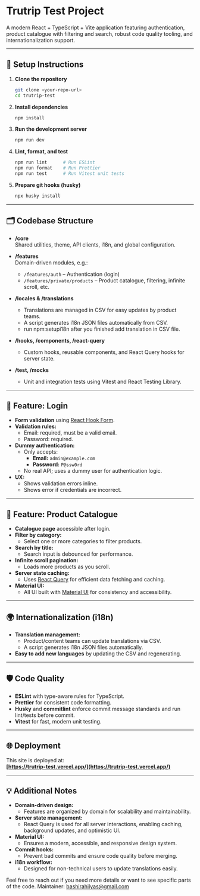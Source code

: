 # Trutrip Test Project

A modern React + TypeScript + Vite application featuring authentication, product catalogue with filtering and search, robust code quality tooling, and internationalization support.

---

## 🚀 Setup Instructions

1. **Clone the repository**
   ```sh
   git clone <your-repo-url>
   cd trutrip-test
   ```

2. **Install dependencies**
   ```sh
   npm install
   ```

3. **Run the development server**
   ```sh
   npm run dev
   ```

4. **Lint, format, and test**
   ```sh
   npm run lint      # Run ESLint
   npm run format    # Run Prettier
   npm run test      # Run Vitest unit tests
   ```

5. **Prepare git hooks (husky)**
   ```sh
   npx husky install
   ```

---

## 🗂️ Codebase Structure

- **/core**  
  Shared utilities, theme, API clients, i18n, and global configuration.

- **/features**  
  Domain-driven modules, e.g.:
  - `/features/auth` – Authentication (login)
  - `/features/private/products` – Product catalogue, filtering, infinite scroll, etc.

- **/locales & /translations**  
  - Translations are managed in CSV for easy updates by product teams.
  - A script generates i18n JSON files automatically from CSV.
  - run npm:setupi18n after you finished add translation in CSV file.

- **/hooks, /components, /react-query**  
  - Custom hooks, reusable components, and React Query hooks for server state.

- **/test, /__mocks__**  
  - Unit and integration tests using Vitest and React Testing Library.

---

## 🔐 Feature: Login

- **Form validation** using [React Hook Form](https://react-hook-form.com/).
- **Validation rules:**  
  - Email: required, must be a valid email.
  - Password: required.
- **Dummy authentication:**  
  - Only accepts:
    - **Email:** `admin@example.com`
    - **Password:** `P@ssw0rd`
  - No real API; uses a dummy user for authentication logic.
- **UX:**  
  - Shows validation errors inline.
  - Shows error if credentials are incorrect.

---

## 🛒 Feature: Product Catalogue

- **Catalogue page** accessible after login.
- **Filter by category:**  
  - Select one or more categories to filter products.
- **Search by title:**  
  - Search input is debounced for performance.
- **Infinite scroll pagination:**  
  - Loads more products as you scroll.
- **Server state caching:**  
  - Uses [React Query](https://tanstack.com/query/latest) for efficient data fetching and caching.
- **Material UI:**  
  - All UI built with [Material UI](https://mui.com/) for consistency and accessibility.

---

## 🌍 Internationalization (i18n)

- **Translation management:**  
  - Product/content teams can update translations via CSV.
  - A script generates i18n JSON files automatically.
- **Easy to add new languages** by updating the CSV and regenerating.

---

## 🛡️ Code Quality

- **ESLint** with type-aware rules for TypeScript.
- **Prettier** for consistent code formatting.
- **Husky** and **commitlint** enforce commit message standards and run lint/tests before commit.
- **Vitest** for fast, modern unit testing.

---

## 🌐 Deployment

This site is deployed at:  
**[https://trutrip-test.vercel.app/](https://trutrip-test.vercel.app/)**  

---

## 💡 Additional Notes

- **Domain-driven design:**  
  - Features are organized by domain for scalability and maintainability.
- **Server state management:**  
  - React Query is used for all server interactions, enabling caching, background updates, and optimistic UI.
- **Material UI:**  
  - Ensures a modern, accessible, and responsive design system.
- **Commit hooks:**  
  - Prevent bad commits and ensure code quality before merging.
- **i18n workflow:**  
  - Designed for non-technical users to update translations easily.


Feel free to reach out if you need more details or want to see specific parts of the code.
Maintainer: bashirahilyas@gmail.com